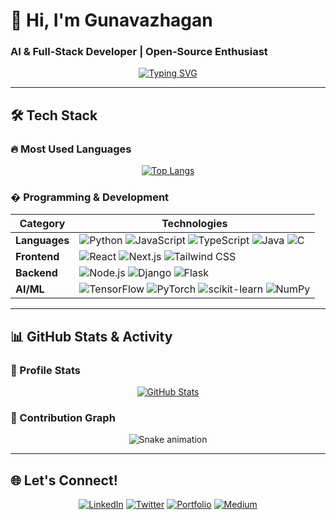 # 👋 Hi, I'm Gunavazhagan

### AI & Full-Stack Developer | Open-Source Enthusiast 

<div align="center">
  
[![Typing SVG](https://readme-typing-svg.demolab.com?font=Fira+Code&weight=600&size=22&duration=3000&pause=500&color=5C8DBC&width=435&lines=Building+AI-powered+web+apps;Learning+Python%2C+LLMs%2C+Cloud;Open-Source+Contributor)](https://git.io/typing-svg)

</div>

---

## 🛠️ Tech Stack

### 🔥 Most Used Languages

<!-- GitHub Readme Stats -->
<div align="center">
  
[![Top Langs](https://github-readme-stats.vercel.app/api/top-langs/?username=yourusername&layout=compact&theme=radical&hide_border=true&bg_color=0D1117)](https://github.com/yourusername)

</div>

### � Programming & Development

<div align="center">
  
| **Category**       | **Technologies**                                                                                                                                                                                                                                                                                                                                                                                                                                                                 |
|--------------------|---------------------------------------------------------------------------------------------------------------------------------------------------------------------------------------------------------------------------------------------------------------------------------------------------------------------------------------------------------------------------------------------------------------------------------------------------------------------------------|
| **Languages**      | ![Python](https://img.shields.io/badge/Python-3776AB?style=flat-square&logo=python&logoColor=white) ![JavaScript](https://img.shields.io/badge/JavaScript-F7DF1E?style=flat-square&logo=javascript&logoColor=black) ![TypeScript](https://img.shields.io/badge/TypeScript-3178C6?style=flat-square&logo=typescript&logoColor=white) ![Java](https://img.shields.io/badge/Java-ED8B00?style=flat-square&logo=openjdk&logoColor=white) ![C](https://img.shields.io/badge/C-A8B9CC?style=flat-square&logo=c&logoColor=white) |
| **Frontend**       | ![React](https://img.shields.io/badge/React-61DAFB?style=flat-square&logo=react&logoColor=black) ![Next.js](https://img.shields.io/badge/Next.js-000000?style=flat-square&logo=nextdotjs&logoColor=white) ![Tailwind CSS](https://img.shields.io/badge/Tailwind_CSS-06B6D4?style=flat-square&logo=tailwind-css&logoColor=white)                                                                                                                                                     |
| **Backend**        | ![Node.js](https://img.shields.io/badge/Node.js-339933?style=flat-square&logo=nodedotjs&logoColor=white) ![Django](https://img.shields.io/badge/Django-092E20?style=flat-square&logo=django&logoColor=white) ![Flask](https://img.shields.io/badge/Flask-000000?style=flat-square&logo=flask&logoColor=white)                                                                                                                                                                     |
| **AI/ML**         | ![TensorFlow](https://img.shields.io/badge/TensorFlow-FF6F00?style=flat-square&logo=tensorflow&logoColor=white) ![PyTorch](https://img.shields.io/badge/PyTorch-EE4C2C?style=flat-square&logo=pytorch&logoColor=white) ![scikit-learn](https://img.shields.io/badge/scikit--learn-F7931E?style=flat-square&logo=scikit-learn&logoColor=white) ![NumPy](https://img.shields.io/badge/NumPy-013243?style=flat-square&logo=numpy&logoColor=white)                                     |

</div>

---

## 📊 GitHub Stats & Activity

### 🎯 Profile Stats

<div align="center">
  
[![GitHub Stats](https://github-readme-stats.vercel.app/api?username=yourusername&show_icons=true&theme=radical&hide_border=true&bg_color=0D1117)](https://github.com/yourusername)

</div>

### 🌟 Contribution Graph

<!-- Snake Game Contribution Graph -->
<div align="center">
  
![Snake animation](https://github.com/yourusername/yourusername/blob/output/github-contribution-grid-snake.svg)

</div>

---

## 🌐 Let's Connect!

<div align="center">
  
[![LinkedIn](https://img.shields.io/badge/LinkedIn-Gunavazhagan-blue?style=for-the-badge&logo=linkedin)](www.linkedin.com/in/gunavazhagan-b-a779112a2)
[![Twitter](https://img.shields.io/badge/Twitter-@yourhandle-blue?style=for-the-badge&logo=twitter)](https://twitter.com/yourhandle)
[![Portfolio](https://img.shields.io/badge/Portfolio-Visit-orange?style=for-the-badge&logo=google-chrome)](https://yourwebsite.com)
[![Medium](https://img.shields.io/badge/Medium-Read-black?style=for-the-badge&logo=medium)](https://medium.com/@yourname)

</div>
